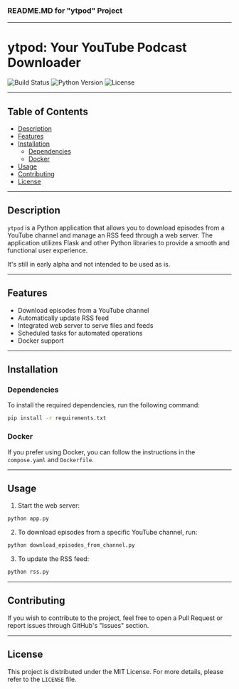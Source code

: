 ### README.MD for "ytpod" Project

---

# ytpod: Your YouTube Podcast Downloader

![Build Status](https://img.shields.io/badge/build-passing-brightgreen)
![Python Version](https://img.shields.io/badge/python-3.11-blue)
![License](https://img.shields.io/badge/license-MIT-green)

---

## Table of Contents

- [Description](#description)
- [Features](#features)
- [Installation](#installation)
  - [Dependencies](#dependencies)
  - [Docker](#docker)
- [Usage](#usage)
- [Contributing](#contributing)
- [License](#license)

---

## Description

`ytpod` is a Python application that allows you to download episodes from a YouTube channel and manage an RSS feed through a web server. The application utilizes Flask and other Python libraries to provide a smooth and functional user experience.

It's still in early alpha and not intended to be used as is.

---

## Features

- Download episodes from a YouTube channel
- Automatically update RSS feed
- Integrated web server to serve files and feeds
- Scheduled tasks for automated operations
- Docker support

---

## Installation

### Dependencies

To install the required dependencies, run the following command:

```bash
pip install -r requirements.txt
```

### Docker

If you prefer using Docker, you can follow the instructions in the `compose.yaml` and `Dockerfile`.

---

## Usage

1. Start the web server:

```bash
python app.py
```

2. To download episodes from a specific YouTube channel, run:

```bash
python download_episodes_from_channel.py
```

3. To update the RSS feed:

```bash
python rss.py
```

---

## Contributing

If you wish to contribute to the project, feel free to open a Pull Request or report issues through GitHub's "Issues" section.

---

## License

This project is distributed under the MIT License. For more details, please refer to the `LICENSE` file.
